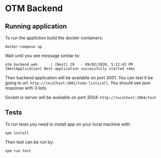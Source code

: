
# OTM Backend

## Running application

To run the appliction build the docker containers:

```
docker-compose up
```

Wait until you see message similar to:

```
otm_backend_web      | [Nest] 29   - 09/02/2020, 5:12:43 PM   [NestApplication] Nest application successfully started +4ms
```

Then backend application will be available on port 3001. You can test it be going to url. `http://localhost:3001/todo-lists/all`. You should see json response with 3 lists.

Socket io server will be available on port 3004: `http://localhost:3004/test`

## Tests

To run tests you need to install app on your local machine with: 

```
npm install
```

Then test can be run by:

```
npm run test
```
